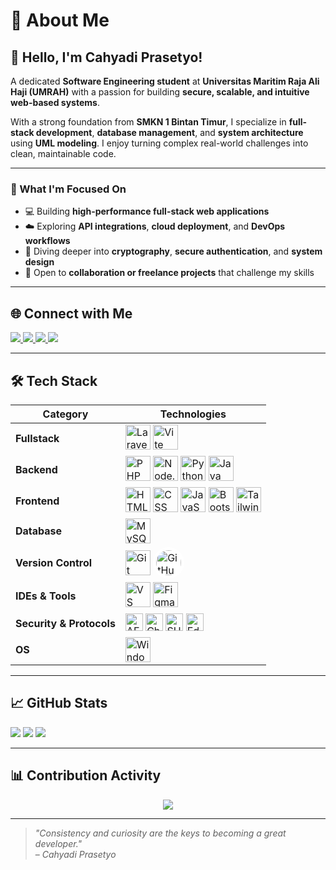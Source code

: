 # 💫 About Me

## 👋 Hello, I'm Cahyadi Prasetyo!

A dedicated **Software Engineering student** at **Universitas Maritim Raja Ali Haji (UMRAH)** with a passion for building **secure, scalable, and intuitive web-based systems**.

With a strong foundation from **SMKN 1 Bintan Timur**, I specialize in **full-stack development**, **database management**, and **system architecture** using **UML modeling**. I enjoy turning complex real-world challenges into clean, maintainable code.

---

### 🚀 What I'm Focused On
- 💻 Building **high-performance full-stack web applications**
- ☁️ Exploring **API integrations**, **cloud deployment**, and **DevOps workflows**
- 🔐 Diving deeper into **cryptography**, **secure authentication**, and **system design**
- 🤝 Open to **collaboration or freelance projects** that challenge my skills

---

## 🌐 Connect with Me

<p align="judtify">
  <a href="https://linkedin.com/in/CahyadiPrasetyo">
    <img src="https://img.shields.io/badge/LinkedIn-Connect-blue?style=for-the-badge&logo=linkedin&logoColor=white"/>
  </a>
  <a href="mailto:cahyadi.informatics@gmail.com">
    <img src="https://img.shields.io/badge/Gmail-Message-red?style=for-the-badge&logo=gmail&logoColor=white"/>
  </a>
  <a href="https://github.com/cahyadi240105">
    <img src="https://img.shields.io/badge/GitHub-Portfolio-black?style=for-the-badge&logo=github"/>
  </a>
  <a href="https://instagram.com/cahyadi_p24">
    <img src="https://img.shields.io/badge/Instagram-Daily Life-E4405F?style=for-the-badge&logo=instagram&logoColor=white"/>
  </a>
</p>

---

## 🛠️ Tech Stack

<table>
  <thead>
    <tr>
      <th>Category</th>
      <th>Technologies</th>
    </tr>
  </thead>
  <tbody>
    <tr>
      <td><strong>Fullstack</strong></td>
      <td>
        <img src="https://cdn.worldvectorlogo.com/logos/laravel-2.svg" height="40" alt="Laravel" title="Laravel"/>
        <img src="https://vitejs.dev/logo-with-shadow.png" height="40" alt="Vite" title="Vite"/>
      </td>
    </tr>
    <tr>
      <td><strong>Backend</strong></td>
      <td>
        <img src="https://cdn.jsdelivr.net/gh/devicons/devicon/icons/php/php-original.svg" height="40" alt="PHP" title="PHP"/>
        <img src="https://cdn.worldvectorlogo.com/logos/nodejs-icon.svg" height="40" alt="Node.js" title="Node.js"/>
        <img src="https://cdn.jsdelivr.net/gh/devicons/devicon/icons/python/python-original.svg" height="40" alt="Python" title="Python"/>
        <img src="https://cdn.jsdelivr.net/gh/devicons/devicon/icons/java/java-original.svg" height="40" alt="Java" title="Java"/>
      </td>
    </tr>
    <tr>
      <td><strong>Frontend</strong></td>
      <td>
        <img src="https://cdn.jsdelivr.net/gh/devicons/devicon/icons/html5/html5-original.svg" height="40" alt="HTML" title="HTML"/>
        <img src="https://cdn.jsdelivr.net/gh/devicons/devicon/icons/css3/css3-original.svg" height="40" alt="CSS" title="CSS"/>
        <img src="https://cdn.jsdelivr.net/gh/devicons/devicon/icons/javascript/javascript-original.svg" height="40" alt="JavaScript" title="JavaScript"/>
        <img src="https://cdn.jsdelivr.net/gh/devicons/devicon/icons/bootstrap/bootstrap-original.svg" height="40" alt="Bootstrap" title="Bootstrap"/>
        <img src="https://www.vectorlogo.zone/logos/tailwindcss/tailwindcss-icon.svg" height="40" alt="Tailwind CSS" title="Tailwind CSS"/>
      </td>
    </tr>
    <tr>
      <td><strong>Database</strong></td>
      <td>
        <img src="https://www.vectorlogo.zone/logos/mysql/mysql-official.svg" height="40" alt="MySQL" title="MySQL"/>
      </td>
    </tr>
    <tr>
      <td><strong>Version Control</strong></td>
      <td>
        <img src="https://cdn.jsdelivr.net/gh/devicons/devicon/icons/git/git-original.svg" height="40" alt="Git" title="Git"/>
        <img src="https://cdn.jsdelivr.net/gh/devicons/devicon/icons/github/github-original.svg" height="40" alt="GitHub" style="background-color:white; border-radius:50%; padding:5px;"/>
      </td>
      </td>
    </tr>
    <tr>
      <td><strong>IDEs & Tools</strong></td>
      <td>
        <img src="https://cdn.jsdelivr.net/gh/devicons/devicon/icons/vscode/vscode-original.svg" height="40" alt="VS Code" title="VS Code"/>
        <img src="https://cdn.jsdelivr.net/gh/devicons/devicon/icons/figma/figma-original.svg" height="40" alt="Figma"/>
      </td>
    </tr>
    <tr>
      <td><strong>Security & Protocols</strong></td>
      <td>
        <img src="https://img.shields.io/badge/AES_GCM-blue?style=flat-square" height="28" alt="AES-GCM"/>
        <img src="https://img.shields.io/badge/ChaCha20--Poly1305-orange?style=flat-square" height="28" alt="ChaCha20-Poly1305"/>
        <img src="https://img.shields.io/badge/SHA3--256-gray?style=flat-square" height="28" alt="SHA3-256"/>
        <img src="https://img.shields.io/badge/Ed25519-purple?style=flat-square" height="28" alt="Ed25519"/>
      </td>
    </tr>
    <tr>
      <td><strong>OS</strong></td>
      <td>
        <img src="https://cdn.jsdelivr.net/gh/devicons/devicon/icons/windows8/windows8-original.svg" height="40" alt="Windows" title="Windows"/>
      </td>
    </tr>
  </tbody>
</table>



---

## 📈 GitHub Stats

<div align="justify">
  <img src="https://github-readme-stats.vercel.app/api?username=cahyadi240105&theme=react&hide_border=true&include_all_commits=true&count_private=true"/>
  <img src="https://github-readme-streak-stats.herokuapp.com/?user=cahyadi240105&theme=react&hide_border=true"/>
  <img src="https://github-readme-stats.vercel.app/api/top-langs/?username=cahyadi240105&theme=react&hide_border=true&layout=compact"/>
</div>

---

## 📊 Contribution Activity

<div align="center">
  <img src="https://github-readme-activity-graph.vercel.app/graph?username=cahyadi240105&theme=react-dark&hide_border=true&area=true&radius=10"/>
</div>

---

> *"Consistency and curiosity are the keys to becoming a great developer."*  
> – *Cahyadi Prasetyo*
